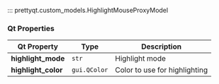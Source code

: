 ::: prettyqt.custom_models.HighlightMouseProxyModel

### Qt Properties

| Qt Property          | Type           | Description                    |
| ---------------------|----------------|--------------------------------|
| **highlight_mode**   | `str`          | Highlight mode                 |
| **highlight_color**  | `gui.QColor`   | Color to use for highlighting  |
